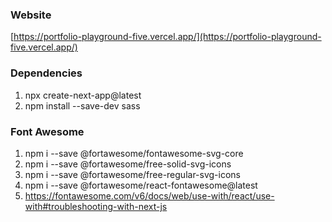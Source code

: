 ### Website
[https://portfolio-playground-five.vercel.app/](https://portfolio-playground-five.vercel.app/)

### Dependencies
1. npx create-next-app@latest
1. npm install --save-dev sass

### Font Awesome
1. npm i --save @fortawesome/fontawesome-svg-core
1. npm i --save @fortawesome/free-solid-svg-icons
1. npm i --save @fortawesome/free-regular-svg-icons
1. npm i --save @fortawesome/react-fontawesome@latest
1. https://fontawesome.com/v6/docs/web/use-with/react/use-with#troubleshooting-with-next-js